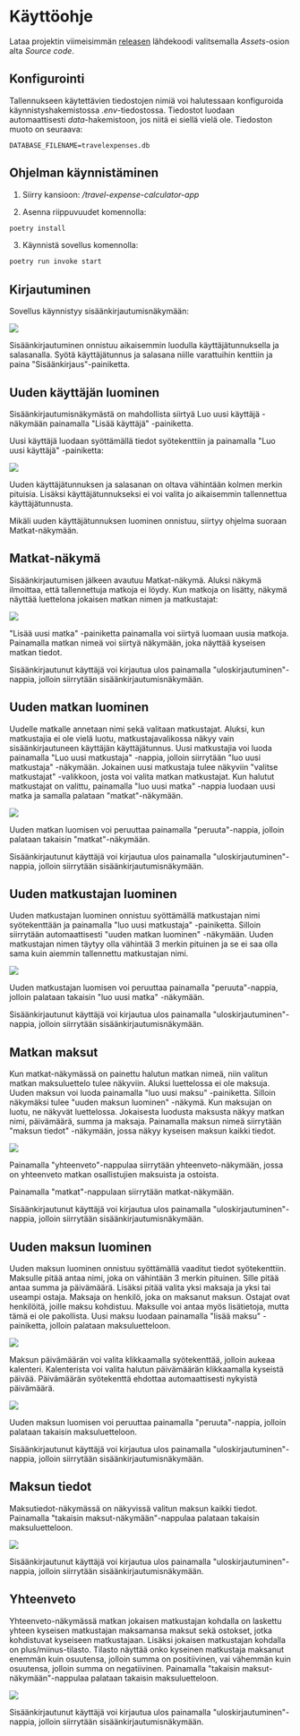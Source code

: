 # Käyttöohje

Lataa projektin viimeisimmän [releasen](https://github.com/phuvio/ot-harjoitustyo/releases) lähdekoodi valitsemalla _Assets_-osion alta _Source code_.

## Konfigurointi

Tallennukseen käytettävien tiedostojen nimiä voi halutessaan konfiguroida käynnistyshakemistossa _.env_-tiedostossa. Tiedostot luodaan automaattisesti _data_-hakemistoon, jos niitä ei siellä vielä ole. Tiedoston muoto on seuraava:

```
DATABASE_FILENAME=travelexpenses.db
```

## Ohjelman käynnistäminen

1. Siirry kansioon: */travel-expense-calculator-app*

2. Asenna riippuvuudet komennolla:

```bash
poetry install
```

3. Käynnistä sovellus komennolla:

```bash
poetry run invoke start
```

## Kirjautuminen

Sovellus käynnistyy sisäänkirjautumisnäkymään:

![](./kuvat/Kirjaudu%20sisaan.png)

Sisäänkirjautuminen onnistuu aikaisemmin luodulla käyttäjätunnuksella ja salasanalla. Syötä käyttäjätunnus ja salasana niille varattuihin kenttiin ja paina "Sisäänkirjaus"-painiketta.

## Uuden käyttäjän luominen

Sisäänkirjautumisnäkymästä on mahdollista siirtyä Luo uusi käyttäjä -näkymään painamalla "Lisää käyttäjä" -painiketta.

Uusi käyttäjä luodaan syöttämällä tiedot syötekenttiin ja painamalla "Luo uusi käyttäjä" -painiketta:

![](./kuvat/Luo%20uusi%20kayttaja.png)

Uuden käyttäjätunnuksen ja salasanan on oltava vähintään kolmen merkin pituisia. Lisäksi käyttäjätunnukseksi ei voi valita jo aikaisemmin tallennettua käyttäjätunnusta.

Mikäli uuden käyttäjätunnuksen luominen onnistuu, siirtyy ohjelma suoraan Matkat-näkymään.

## Matkat-näkymä

Sisäänkirjautumisen jälkeen avautuu Matkat-näkymä. Aluksi näkymä ilmoittaa, että tallennettuja matkoja ei löydy. Kun matkoja on lisätty, näkymä näyttää luettelona jokaisen matkan nimen ja matkustajat:

![](./kuvat/Matkat.png)

"Lisää uusi matka" -painiketta painamalla voi siirtyä luomaan uusia matkoja. Painamalla matkan nimeä voi siirtyä näkymään, joka näyttää kyseisen matkan tiedot.

Sisäänkirjautunut käyttäjä voi kirjautua ulos painamalla "uloskirjautuminen"-nappia, jolloin siirrytään sisäänkirjautumisnäkymään.

## Uuden matkan luominen

Uudelle matkalle annetaan nimi sekä valitaan matkustajat. Aluksi, kun matkustajia ei ole vielä luotu, matkustajavalikossa näkyy vain sisäänkirjautuneen käyttäjän käyttäjätunnus. Uusi matkustajia voi luoda painamalla "Luo uusi matkustaja" -nappia, jolloin siirrytään "luo uusi matkustaja" -näkymään. Jokainen uusi matkustaja tulee näkyviin "valitse matkustajat" -valikkoon, josta voi valita matkan matkustajat. Kun halutut matkustajat on valittu, painamalla "luo uusi matka" -nappia luodaan uusi matka ja samalla palataan "matkat"-näkymään. 

![](./kuvat/Luo%20uusi%20matka.png)

Uuden matkan luomisen voi peruuttaa painamalla "peruuta"-nappia, jolloin palataan takaisin "matkat"-näkymään.

Sisäänkirjautunut käyttäjä voi kirjautua ulos painamalla "uloskirjautuminen"-nappia, jolloin siirrytään sisäänkirjautumisnäkymään.

## Uuden matkustajan luominen

Uuden matkustajan luominen onnistuu syöttämällä matkustajan nimi syötekenttään ja painamalla "luo uusi matkustaja" -painiketta. Silloin siirrytään automaattisesti "uuden matkan luominen" -näkymään. Uuden matkustajan nimen täytyy olla vähintää 3 merkin pituinen ja se ei saa olla sama kuin aiemmin tallennettu matkustajan nimi.

![](./kuvat/Luo%20uusi%20matkustaja.png)

Uuden matkustajan luomisen voi peruuttaa painamalla "peruuta"-nappia, jolloin palataan takaisin "luo uusi matka" -näkymään.

Sisäänkirjautunut käyttäjä voi kirjautua ulos painamalla "uloskirjautuminen"-nappia, jolloin siirrytään sisäänkirjautumisnäkymään.

## Matkan maksut

Kun matkat-näkymässä on painettu halutun matkan nimeä, niin valitun matkan maksuluettelo tulee näkyviin. Aluksi luettelossa ei ole maksuja. Uuden maksun voi luoda painamalla "luo uusi maksu" -painiketta. Silloin näkymäksi tulee "uuden maksun luominen" -näkymä. Kun maksujan on luotu, ne näkyvät luettelossa. Jokaisesta luodusta maksusta näkyy matkan nimi, päivämäärä, summa ja maksaja. Painamalla maksun nimeä siirrytään "maksun tiedot" -näkymään, jossa näkyy kyseisen maksun kaikki tiedot. 

![](./kuvat/Laskut.png)

Painamalla "yhteenveto"-nappulaa siirrytään yhteenveto-näkymään, jossa on yhteenveto matkan osallistujien maksuista ja ostoista.

Painamalla "matkat"-nappulaan siirrytään matkat-näkymään.

Sisäänkirjautunut käyttäjä voi kirjautua ulos painamalla "uloskirjautuminen"-nappia, jolloin siirrytään sisäänkirjautumisnäkymään.

## Uuden maksun luominen

Uuden maksun luominen onnistuu syöttämällä vaaditut tiedot syötekenttiin. Maksulle pitää antaa nimi, joka on vähintään 3 merkin pituinen. Sille pitää antaa summa ja päivämäärä. Lisäksi pitää valita yksi maksaja ja yksi tai useampi ostaja. Maksaja on henkilö, joka on maksanut maksun. Ostajat ovat henkilöitä, joille maksu kohdistuu. Maksulle voi antaa myös lisätietoja, mutta tämä ei ole pakollista. Uusi maksu luodaan painamalla "lisää maksu" -painiketta, jolloin palataan maksuluetteloon.

![](./kuvat/Luo%20uusi%20maksu.png)

Maksun päivämäärän voi valita klikkaamalla syötekenttää, jolloin aukeaa kalenteri. Kalenterista voi valita halutun päivämäärän klikkaamalla kyseistä päivää. Päivämäärän syötekenttä ehdottaa automaattisesti nykyistä päivämäärä.

![](./kuvat/Kalenteri.png)

Uuden maksun luomisen voi peruuttaa painamalla "peruuta"-nappia, jolloin palataan takaisin maksuluetteloon.

Sisäänkirjautunut käyttäjä voi kirjautua ulos painamalla "uloskirjautuminen"-nappia, jolloin siirrytään sisäänkirjautumisnäkymään.

## Maksun tiedot

Maksutiedot-näkymässä on näkyvissä valitun maksun kaikki tiedot. Painamalla "takaisin maksut-näkymään"-nappulaa palataan takaisin maksuluetteloon.

![](./kuvat/Laskun%20tiedot.png)

Sisäänkirjautunut käyttäjä voi kirjautua ulos painamalla "uloskirjautuminen"-nappia, jolloin siirrytään sisäänkirjautumisnäkymään.

## Yhteenveto

Yhteenveto-näkymässä matkan jokaisen matkustajan kohdalla on laskettu yhteen kyseisen matkustajan maksamansa maksut sekä ostokset, jotka kohdistuvat kyseiseen matkustajaan. Lisäksi jokaisen matkustajan kohdalla on plus/miinus-tilasto. Tilasto näyttää onko kyseinen matkustaja maksanut enemmän kuin osuutensa, jolloin summa on positiivinen, vai vähemmän kuin osuutensa, jolloin summa on negatiivinen. Painamalla "takaisin maksut-näkymään"-nappulaa palataan takaisin maksuluetteloon.

![](./kuvat/Yhteenveto.png)

Sisäänkirjautunut käyttäjä voi kirjautua ulos painamalla "uloskirjautuminen"-nappia, jolloin siirrytään sisäänkirjautumisnäkymään.
